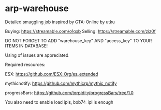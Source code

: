 # arp-warehouse
Detailed smuggling job inspired by GTA: Online by utku

Buying: https://streamable.com/o1qxb
Selling: https://streamable.com/ziz0f


DO NOT FORGET TO ADD "warehouse_key" AND "access_key" TO YOUR ITEMS IN DATABASE!


Using of issues are appreciated.


Required resources:

ESX: https://github.com/ESX-Org/es_extended

mythicnotify: https://github.com/mythicrp/mythic_notify

progressBars: https://github.com/torpidity/progressBars/tree/1.0

You also need to enable load ipls, bob74_ipl is enough
